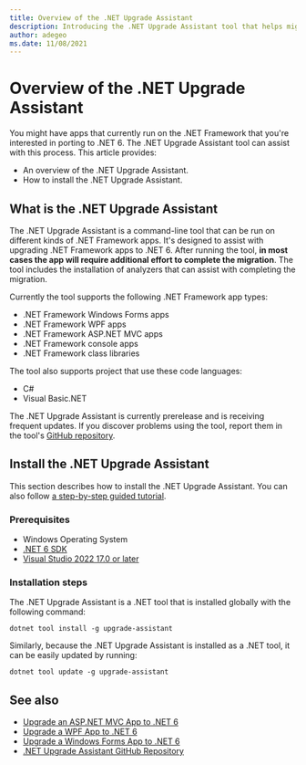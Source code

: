 ```yaml
---
title: Overview of the .NET Upgrade Assistant
description: Introducing the .NET Upgrade Assistant tool that helps migrate from .NET Framework and upgrades your projects to .NET 6.
author: adegeo
ms.date: 11/08/2021
---
```

# Overview of the .NET Upgrade Assistant

You might have apps that currently run on the .NET Framework that you're interested in porting to .NET 6. The .NET Upgrade Assistant tool can assist with this process. This article provides:

- An overview of the .NET Upgrade Assistant.
- How to install the .NET Upgrade Assistant.

## What is the .NET Upgrade Assistant

The .NET Upgrade Assistant is a command-line tool that can be run on different kinds of .NET Framework apps. It's designed to assist with upgrading .NET Framework apps to .NET 6. After running the tool, **in most cases the app will require additional effort to complete the migration**. The tool includes the installation of analyzers that can assist with completing the migration.

Currently the tool supports the following .NET Framework app types:

- .NET Framework Windows Forms apps
- .NET Framework WPF apps
- .NET Framework ASP.NET MVC apps
- .NET Framework console apps
- .NET Framework class libraries

The tool also supports project that use these code languages:

- C#
- Visual Basic.NET

The .NET Upgrade Assistant is currently prerelease and is receiving frequent updates. If you discover problems using the tool, report them in the tool's [GitHub repository](https://github.com/dotnet/upgrade-assistant).

## Install the .NET Upgrade Assistant

This section describes how to install the .NET Upgrade Assistant. You can also follow [a step-by-step guided tutorial](https://dotnet.microsoft.com/platform/upgrade-assistant/tutorial/intro).

### Prerequisites

- Windows Operating System
- [.NET 6 SDK](https://dotnet.microsoft.com/download/dotnet/6.0)
- [Visual Studio 2022 17.0 or later](https://visualstudio.microsoft.com/downloads/)

### Installation steps

The .NET Upgrade Assistant is a .NET tool that is installed globally with the following command:

```dotnetcli
dotnet tool install -g upgrade-assistant
```

Similarly, because the .NET Upgrade Assistant is installed as a .NET tool, it can be easily updated by running:

```dotnetcli
dotnet tool update -g upgrade-assistant
```

## See also

- [Upgrade an ASP.NET MVC App to .NET 6](upgrade-assistant-aspnetmvc.md)
- [Upgrade a WPF App to .NET 6](upgrade-assistant-wpf-framework.md)
- [Upgrade a Windows Forms App to .NET 6](upgrade-assistant-winforms-framework.md)
- [.NET Upgrade Assistant GitHub Repository](https://github.com/dotnet/upgrade-assistant)
